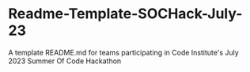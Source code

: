 # Readme-Template-SOCHack-July-23
A template README.md for teams participating in Code Institute's July 2023 Summer Of Code Hackathon
